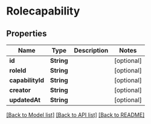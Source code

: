 # Rolecapability

## Properties
Name | Type | Description | Notes
------------ | ------------- | ------------- | -------------
**id** | **String** |  | [optional] 
**roleId** | **String** |  | [optional] 
**capabilityId** | **String** |  | [optional] 
**creator** | **String** |  | [optional] 
**updatedAt** | **String** |  | [optional] 

[[Back to Model list]](../README.md#documentation-for-models) [[Back to API list]](../README.md#documentation-for-api-endpoints) [[Back to README]](../README.md)


